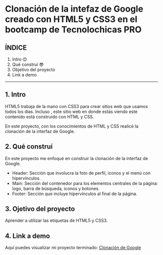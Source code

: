 # Clonación de la intefaz de Google creado con HTML5 y CSS3 en el bootcamp de Tecnolochicas PRO

## ÍNDICE

1. Intro 😊
2. Qué construí 😎
3. Objetivo del proyecto 
4. Link a demo

****
## 1. Intro
HTML5 trabaja de la mano con CSS3 para crear sitios web que usamos todos los días. Incluso , este sitio web en donde estás viendo este contenido está construido con HTML y CSS.

En este proyecto, con los conocimientos de HTML y CSS realicé la clonación de la interfaz de Google.

## 2. Qué construí
En este proyecto me enfoqué en construir la clonación de la interfaz de Google.

* Header: Sección que involucra la foto de perfil, iconos y el menú con hipervínculos.
* Main: Sección del contenedor para los elementos centrales de la página: logo, barra de búsqueda, iconos y botones.
* Footer: Sección que incluye hipervínculos al final de la página.

## 3. Ojetivo del proyecto
Aprender a utilizar las etiquetas de HTML5 y CSS3.

## 4. Link a demo
Aquí puedes visualizar mi proyecto terminado: [Clonación de Google](#)
